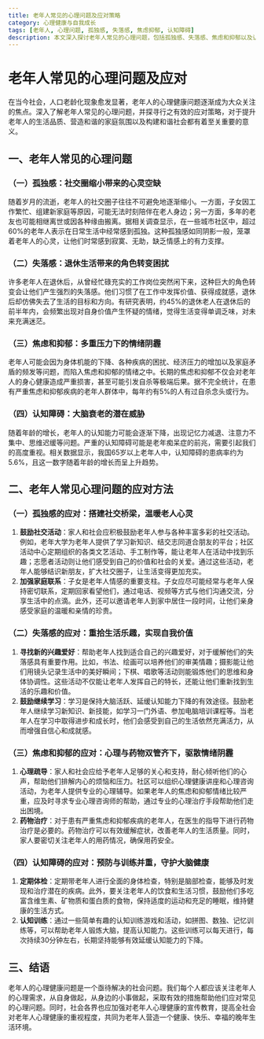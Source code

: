 ```yaml
---
title: 老年人常见的心理问题及应对策略
category: 心理健康与自我成长
tags: [老年人, 心理问题, 孤独感, 失落感, 焦虑抑郁, 认知障碍]
description: 本文深入探讨老年人常见的心理问题，包括孤独感、失落感、焦虑和抑郁以及认知障碍，并提供一系列实用的应对策略，旨在提升老年人的心理健康水平和生活质量。
---
```


# 老年人常见的心理问题及应对

在当今社会，人口老龄化现象愈发显著，老年人的心理健康问题逐渐成为大众关注的焦点。深入了解老年人常见的心理问题，并探寻行之有效的应对策略，对于提升老年人的生活品质、营造和谐的家庭氛围以及构建和谐社会都有着至关重要的意义。

## 一、老年人常见的心理问题

### （一）孤独感：社交圈缩小带来的心灵空缺
随着岁月的流逝，老年人的社交圈子往往不可避免地逐渐缩小。一方面，子女因工作繁忙、组建新家庭等原因，可能无法时刻陪伴在老人身边；另一方面，多年的老友也可能相继离世或因各种缘由搬离。据相关调查显示，在一些城市社区中，超过60%的老年人表示在日常生活中经常感到孤独。这种孤独感如同阴影一般，笼罩着老年人的心灵，让他们时常感到寂寞、无助，缺乏情感上的有力支撑。

### （二）失落感：退休生活带来的角色转变困扰
许多老年人在退休后，从曾经忙碌充实的工作岗位突然闲下来，这种巨大的角色转变会让他们产生强烈的失落感。他们习惯了在工作中发挥价值、获得成就感，退休后却仿佛失去了生活的目标和方向。有研究表明，约45%的退休老人在退休后的前半年内，会频繁出现对自身价值产生怀疑的情绪，觉得生活变得单调乏味，对未来充满迷茫。

### （三）焦虑和抑郁：多重压力下的情绪阴霾
老年人可能会因为身体机能的下降、各种疾病的困扰、经济压力的增加以及家庭矛盾的频发等问题，而陷入焦虑和抑郁的情绪之中。长期的焦虑和抑郁不仅会对老年人的身心健康造成严重损害，甚至可能引发自杀等极端后果。据不完全统计，在患有严重焦虑和抑郁疾病的老年人群体中，每年约有5%的人有过自杀念头或行为。

### （四）认知障碍：大脑衰老的潜在威胁
随着年龄的增长，老年人的认知能力可能会逐渐下降，出现记忆力减退、注意力不集中、思维迟缓等问题。严重的认知障碍可能是老年痴呆症的前兆，需要引起我们的高度重视。相关数据显示，我国65岁以上老年人中，认知障碍的患病率约为5.6%，且这一数字随着年龄的增长而呈上升趋势。

## 二、老年人常见心理问题的应对方法

### （一）孤独感的应对：搭建社交桥梁，温暖老人心灵
1. **鼓励社交活动**：家人和社会应积极鼓励老年人参与各种丰富多彩的社交活动。例如，老年大学为老年人提供了学习新知识、结交志同道合朋友的平台；社区活动中心定期组织的各类文艺活动、手工制作等，能让老年人在活动中找到乐趣；志愿者活动则让他们感受到自己的价值和社会的关爱。通过这些活动，老年人能够结识新朋友，扩大社交圈子，让生活变得更加充实。
2. **加强家庭联系**：子女是老年人情感的重要支柱。子女应尽可能经常与老年人保持密切联系，定期回家看望他们，通过电话、视频等方式与他们沟通交流，分享生活中的点滴。此外，还可以邀请老年人到家中居住一段时间，让他们亲身感受家庭的温暖和亲情的珍贵。

### （二）失落感的应对：重拾生活乐趣，实现自我价值
1. **寻找新的兴趣爱好**：帮助老年人找到适合自己的兴趣爱好，对于缓解他们的失落感具有重要作用。比如，书法、绘画可以培养他们的审美情趣；摄影能让他们用镜头记录生活中的美好瞬间；下棋、唱歌等活动则能锻炼他们的思维和身体协调性。这些活动不仅能让老年人发挥自己的特长，还能让他们重新找到生活的乐趣和价值。
2. **鼓励继续学习**：学习是保持大脑活跃、延缓认知能力下降的有效途径。鼓励老年人继续学习新知识、新技能，如学习一门外语、参加电脑培训课程等。当老年人在学习中取得进步和成长时，他们会感受到自己的生活依然充满活力，从而增强自信心和成就感。

### （三）焦虑和抑郁的应对：心理与药物双管齐下，驱散情绪阴霾
1. **心理疏导**：家人和社会应给予老年人足够的关心和支持，耐心倾听他们的心声，帮助他们排解内心的烦恼和压力。社区可以组织心理健康讲座和心理咨询活动，为老年人提供专业的心理辅导。如果老年人的焦虑和抑郁情绪比较严重，应及时寻求专业心理咨询师的帮助，通过专业的心理治疗手段帮助他们走出困境。
2. **药物治疗**：对于患有严重焦虑和抑郁疾病的老年人，在医生的指导下进行药物治疗是必要的。药物治疗可以有效缓解症状，改善老年人的生活质量。同时，家人要密切关注老年人的用药情况，确保用药安全。

### （四）认知障碍的应对：预防与训练并重，守护大脑健康
1. **定期体检**：定期带老年人进行全面的身体检查，特别是脑部检查，能够及时发现和治疗潜在的疾病。此外，要关注老年人的饮食和生活习惯，鼓励他们多吃富含维生素、矿物质和蛋白质的食物，保持适度的运动和充足的睡眠，维持健康的生活方式。
2. **认知训练**：通过一些简单有趣的认知训练游戏和活动，如拼图、数独、记忆训练等，可以帮助老年人锻炼大脑，提高认知能力。这些训练可以每天进行，每次持续30分钟左右，长期坚持能够有效延缓认知能力的下降。

## 三、结语
老年人的心理健康问题是一个亟待解决的社会问题。我们每个人都应该关注老年人的心理需求，从自身做起，从身边的小事做起，采取有效的措施帮助他们应对常见的心理问题。同时，社会各界也应加强对老年人心理健康的宣传教育，提高全社会对老年人心理健康的重视程度，共同为老年人营造一个健康、快乐、幸福的晚年生活环境。